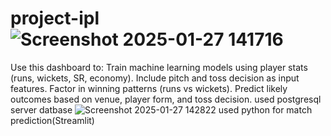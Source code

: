 # project-ipl![Screenshot 2025-01-27 141716](https://github.com/user-attachments/assets/96afa3f4-be8a-4f6c-93ba-9e4aaef754c6)
Use this dashboard to:
Train machine learning models using player stats (runs, wickets, SR, economy).
Include pitch and toss decision as input features.
Factor in winning patterns (runs vs wickets).
Predict likely outcomes based on venue, player form, and toss decision.
used postgresql server datbase 
![Screenshot 2025-01-27 142822](https://github.com/user-attachments/assets/9d99b3fd-e59a-49c7-8396-d154880849d4)
used python for match prediction(Streamlit)
